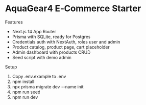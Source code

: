 # AquaGear4 E‑Commerce Starter

Features
- Next.js 14 App Router
- Prisma with SQLite, ready for Postgres
- Credentials auth with NextAuth, roles user and admin
- Product catalog, product page, cart placeholder
- Admin dashboard with products CRUD
- Seed script with demo admin

Setup
1. Copy .env.example to .env
2. npm install
3. npx prisma migrate dev --name init
4. npm run seed
5. npm run dev


